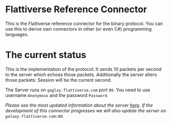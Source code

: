 # Flattiverse Reference Connector

This is the Flattiverse reference connector for the binary protocol. You can use this to derive own connectors in other (or even C#) programming languages.

# The current status

This is the implementation of the protocol. It sends 10 packets per second to the server which echoes those packets. Additionally the server alters those packets: Session will be the current second.

The Server runs on `gaglxy.flattiverse.com` port `80`. You need to use username `Anonymous` and the password `Password`.

*Please see the most updated information about the server [here](https://documentation.flattiverse.com/display/FLAT/Connector+development). If the development of this connector progresses we will also update the server on `galaxy.flattiverse.com:80`.*